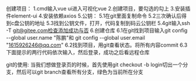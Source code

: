 创建项目：
1.cmd输入vue ui进入可视化vue
2.创建项目，要勾选的勾上
3.安装插件element-ui
4.安装依赖axios
5.公钥：
    5.1在git里面复制命令
    5.2三次确认后得到c盘公钥的地址
    5.3找到公钥文件，打开，代码复制到码云公钥栏
    5.4git输入ssh -T git@gitee.com检查添加成功与否
6.创建仓库
    6.1在git找到项目输入git config --global user.name "陈鹏"和
    git config --global user.email "1615926246@qq.com"
    6.2找到项目，用git查看状态。将所有内容commit
    6.3下面提示的两行代码依次输入，然后登录，成功之后看远程仓库

git的使用:
当我们想做登录页的时候，首先使用git checkout -b login切出一个分支，然后可以git branch查看所有分支，绿色为当前所在分支
